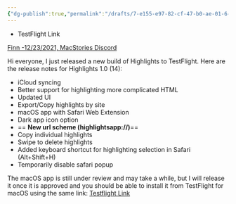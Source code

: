 ```yaml
---
{"dg-publish":true,"permalink":"/drafts/7-e155-e97-82-cf-47-b0-ae-01-6-a364-f545-e6-f/","dgHomeLink":true,"dgPassFrontmatter":false}
---
```


- TestFlight Link

[Finn -12/23/2021, MacStories Discord](https://discord.com/channels/836622115435184162/889522187856396378/923754833134121030)

Hi everyone, I just released a new build of Highlights to TestFlight.  Here are the release notes for Highlights 1.0 (14):
- iCloud syncing
- Better support for highlighting more complicated HTML
- Updated UI
- Export/Copy highlights by site
- macOS app with Safari Web Extension
- Dark app icon option
- == **New url scheme (highlightsapp://)**==
- Copy individual highlights
- Swipe to delete highlights
- Added keyboard shortcut for highlighting selection in Safari (Alt+Shift+H)
- Temporarily disable safari popup

The macOS app is still under review and may take a while, but I will release it once it is approved and you should be able to install it from TestFlight for macOS using the same link: [Testflight Link](https://testflight.apple.com/join/OONmU0Z2)